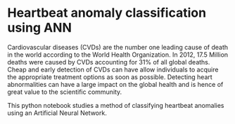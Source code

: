 # Heartbeat anomaly classification using ANN
Cardiovascular diseases (CVDs) are the number one leading cause of death in the world according to the World Health Organization. In 2012, 17.5 Million deaths were caused by CVDs accounting for 31% of all global deaths.  Cheap and early detection of CVDs can have allow individuals to acquire the appropriate treatment options as soon as possible. Detecting heart abnormalities can have a large impact on the global health and is hence of great value to the scientific community. 

This python notebook studies a method of classifying heartbeat anomalies using an Artificial Neural Network. 

